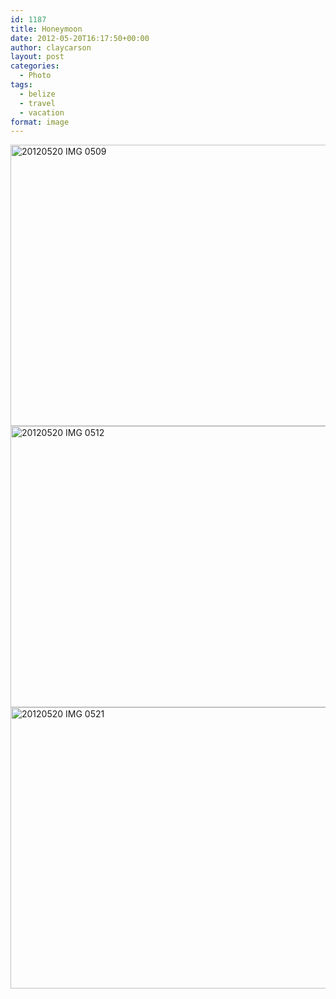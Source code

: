 ```yaml
---
id: 1187
title: Honeymoon
date: 2012-05-20T16:17:50+00:00
author: claycarson
layout: post
categories: 
  - Photo
tags:
  - belize
  - travel
  - vacation
format: image
---
```

<img src="http://claycarson.net/wp-content/uploads/2017/07/20120520-IMG_0509.jpg" alt="20120520 IMG 0509" title="20120520-IMG_0509.jpg" border="0" width="600" height="450" />

<img src="http://claycarson.net/wp-content/uploads/2017/07/20120520-IMG_0512.jpg" alt="20120520 IMG 0512" title="20120520-IMG_0512.jpg" border="0" width="600" height="450" />

<img src="http://claycarson.net/wp-content/uploads/2017/07/20120520-IMG_0521.jpg" alt="20120520 IMG 0521" title="20120520-IMG_0521.jpg" border="0" width="600" height="450" />